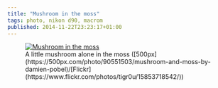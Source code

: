 ```yaml
---
title: "Mushroom in the moss"
tags: photo, nikon d90, macrom
published: 2014-11-22T23:23:17+01:00
---
```

<figure class="object-center">
    <a href="/images/mushroom-moss.jpg">
    <img src="/images/660x/mushroom-moss.jpg" alt="Mushroom in the moss">
    </a>
    <figcaption>
    A little mushroom alone in the moss
([500px](https://500px.com/photo/90551503/mushroom-and-moss-by-damien-pobel)/[Flickr](https://www.flickr.com/photos/tigr0u/15853718542/))
    </figcaption>
</figure>
